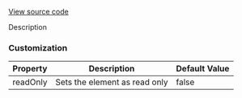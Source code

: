 [View source code](https://github.com/OMNIALowCode/omnia3-samples/blob/master/webcomponents/time-picker/omnia-time-picker.js)

Description

### Customization
| Property | Description                     | Default Value |
|----------|---------------------------------|---------------|
| readOnly | Sets the element as read only | false         |